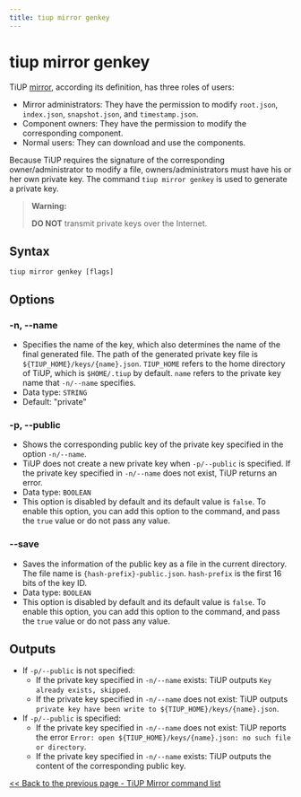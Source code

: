```yaml
---
title: tiup mirror genkey
---
```


# tiup mirror genkey

TiUP [mirror](/tiup/tiup-mirror-reference.md), according its definition, has three roles of users:

- Mirror administrators: They have the permission to modify `root.json`, `index.json`, `snapshot.json`, and `timestamp.json`.
- Component owners: They have the permission to modify the corresponding component.
- Normal users: They can download and use the components.

 Because TiUP requires the signature of the corresponding owner/administrator to modify a file, owners/administrators must have his or her own private key. The command `tiup mirror genkey` is used to generate a private key.

> **Warning:**
>
> **DO NOT** transmit private keys over the Internet.

## Syntax

```shell
tiup mirror genkey [flags]
```

## Options

### -n, --name

- Specifies the name of the key, which also determines the name of the final generated file. The path of the generated private key file is `${TIUP_HOME}/keys/{name}.json`. `TIUP_HOME` refers to the home directory of TiUP, which is `$HOME/.tiup` by default. `name` refers to the private key name that `-n/--name` specifies.
- Data type: `STRING`
- Default: "private"

### -p, --public

- Shows the corresponding public key of the private key specified in the option `-n/--name`.
- TiUP does not create a new private key when `-p/--public` is specified. If the private key specified in `-n/--name` does not exist, TiUP returns an error.
- Data type: `BOOLEAN`
- This option is disabled by default and its default value is `false`. To enable this option, you can add this option to the command, and pass the `true` value or do not pass any value.

### --save

- Saves the information of the public key as a file in the current directory. The file name is `{hash-prefix}-public.json`. `hash-prefix` is the first 16 bits of the key ID.
- Data type: `BOOLEAN`
- This option is disabled by default and its default value is `false`. To enable this option, you can add this option to the command, and pass the `true` value or do not pass any value.

## Outputs

- If `-p/--public` is not specified:
    - If the private key specified in `-n/--name` exists: TiUP outputs `Key already exists, skipped`.
    - If the private key specified in `-n/--name` does not exist: TiUP outputs `private key have been write to ${TIUP_HOME}/keys/{name}.json`.
- If `-p/--public` is specified:
    - If the private key specified in `-n/--name` does not exist: TiUP reports the error `Error: open ${TIUP_HOME}/keys/{name}.json: no such file or directory`.
    - If the private key specified in `-n/--name` exists: TiUP outputs the content of the corresponding public key.

[<< Back to the previous page - TiUP Mirror command list](/tiup/tiup-command-mirror.md#command-list)
